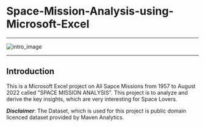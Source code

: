 # Space-Mission-Analysis-using-Microsoft-Excel

---
![intro_image](https://github.com/soma-ramesh/Space-Mission-Analysis-using-Microsoft-Excel/assets/143477687/39c6ee30-0381-48aa-87b3-1b1aaa40d2ce)

---

## Introduction
This is a Microsoft Excel project on All Sapce Missions from 1957 to August 2022 called "SPACE MISSION ANALYSIS". 
This project is to analyze and derive the key insights, which are very interesting for Space Lovers.

**_Disclaimer_**: The Dataset, which is used for this project is public domain licenced dataset provided by Maven Analytics.
